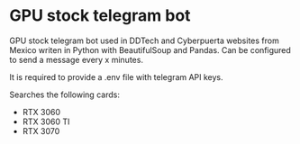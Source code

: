 # GPU stock telegram bot
GPU stock telegram bot used in DDTech and Cyberpuerta websites from Mexico writen in Python with BeautifulSoup and Pandas. Can be configured to send a message every x minutes.

It is required to provide a .env file with telegram API keys.

Searches the following cards:

- RTX 3060
- RTX 3060 TI
- RTX 3070
